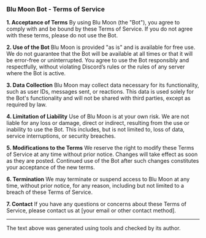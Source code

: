 ### Blu Moon Bot - Terms of Service

**1. Acceptance of Terms**
By using Blu Moon (the "Bot"), you agree to comply with and be bound by these Terms of Service. If you do not agree with these terms, please do not use the Bot.

**2. Use of the Bot**
Blu Moon is provided "as is" and is available for free use. We do not guarantee that the Bot will be available at all times or that it will be error-free or uninterrupted. You agree to use the Bot responsibly and respectfully, without violating Discord’s rules or the rules of any server where the Bot is active.

**3. Data Collection**
Blu Moon may collect data necessary for its functionality, such as user IDs, messages sent, or reactions. This data is used solely for the Bot's functionality and will not be shared with third parties, except as required by law.

**4. Limitation of Liability**
Use of Blu Moon is at your own risk. We are not liable for any loss or damage, direct or indirect, resulting from the use or inability to use the Bot. This includes, but is not limited to, loss of data, service interruptions, or security breaches.

**5. Modifications to the Terms**
We reserve the right to modify these Terms of Service at any time without prior notice. Changes will take effect as soon as they are posted. Continued use of the Bot after such changes constitutes your acceptance of the new terms.

**6. Termination**
We may terminate or suspend access to Blu Moon at any time, without prior notice, for any reason, including but not limited to a breach of these Terms of Service.

**7. Contact**
If you have any questions or concerns about these Terms of Service, please contact us at [your email or other contact method].

---

The text above was generated using tools and checked by its author.
